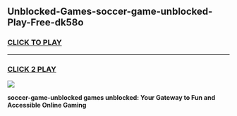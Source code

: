 
## Unblocked-Games-soccer-game-unblocked-Play-Free-dk58o
<h3>
<a href="https://premium76.site?title=soccer-game-unblocked&ref=21A">CLICK TO PLAY</a></h3>
<hr>

<h3>
<a href="https://premium76.site?title=soccer-game-unblocked&ref=21A">CLICK 2 PLAY</a>
  
</h3>

<a href="https://premium76.site?title=soccer-game-unblocked&ref=21A"><img src="https://clearcache.store/games.png"></a>


**soccer-game-unblocked games unblocked: Your Gateway to Fun and Accessible Online Gaming**
